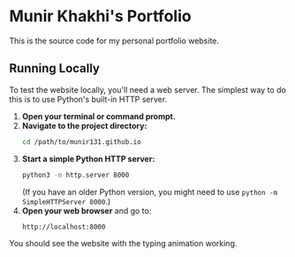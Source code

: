 # Munir Khakhi's Portfolio

This is the source code for my personal portfolio website.

## Running Locally

To test the website locally, you'll need a web server. The simplest way to do this is to use Python's built-in HTTP server.

1.  **Open your terminal or command prompt.**
2.  **Navigate to the project directory:**
    ```bash
    cd /path/to/munir131.github.io
    ```
3.  **Start a simple Python HTTP server:**
    ```bash
    python3 -m http.server 8000
    ```
    (If you have an older Python version, you might need to use `python -m SimpleHTTPServer 8000`.)
4.  **Open your web browser** and go to:
    ```
    http://localhost:8000
    ```

You should see the website with the typing animation working.
